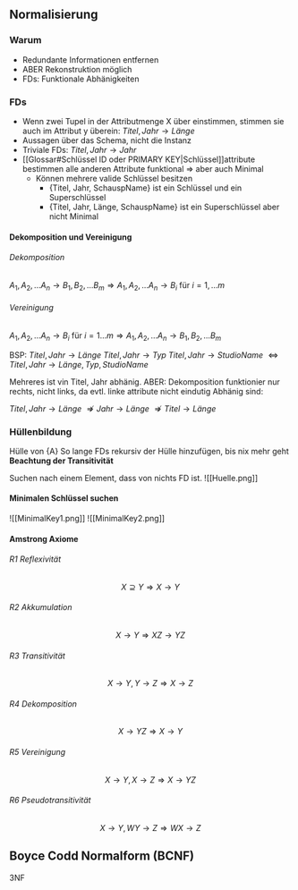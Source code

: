 ## Normalisierung
### Warum
- Redundante Informationen entfernen
- ABER Rekonstruktion möglich
- FDs: Funktionale Abhänigkeiten

### FDs
- Wenn zwei Tupel in der Attributmenge X über einstimmen, stimmen sie auch im Attribut y überein:
	$Titel, Jahr \rightarrow Länge$
- Aussagen über das Schema, nicht die Instanz
- Triviale FDs: $Titel, Jahr \rightarrow Jahr$
- [[Glossar#Schlüssel ID oder PRIMARY KEY|Schlüssel]]attribute bestimmen alle anderen Attribute funktional => aber auch Minimal
	- Können mehrere valide Schlüssel besitzen
		- {Titel, Jahr, SchauspName} ist ein Schlüssel und ein Superschlüssel
		- {Titel, Jahr, Länge, SchauspName} ist ein Superschlüssel aber nicht Minimal

#### Dekomposition und Vereinigung
###### Dekomposition
$A_1, A_2,...A_n \rightarrow B_1, B_2,...B_m \Rightarrow A_1, A_2,...A_n \rightarrow B_i$ für $i=1,...m$
###### Vereinigung
$A_1, A_2,...A_n \rightarrow B_i$ für $i=1...m \Rightarrow A_1, A_2,...A_n \rightarrow B_1, B_2,...B_m$ 

BSP:
$Titel, Jahr \rightarrow Länge$
$Titel, Jahr \rightarrow Typ$
$Titel, Jahr \rightarrow StudioName$
$\Leftrightarrow Titel, Jahr \rightarrow Länge, Typ, StudioName$

Mehreres ist vin Titel, Jahr abhänig. ABER:
Dekomposition funktionier nur rechts, nicht links, da evtl. linke attribute nicht eindutig Abhänig sind:

$Titel, Jahr \rightarrow Länge$
$\nRightarrow Jahr \rightarrow Länge$
$\nRightarrow Titel \rightarrow Länge$

### Hüllenbildung
Hülle von {A}
So lange FDs rekursiv der Hülle hinzufügen, bis nix mehr geht
**Beachtung der Transitivität**

Suchen nach einem Element, dass von nichts FD ist.
![[Huelle.png]]

#### Minimalen Schlüssel suchen
![[MinimalKey1.png]]
![[MinimalKey2.png]]

#### Amstrong Axiome
###### R1 Reflexivität
$$X\supseteq Y \Rightarrow X \rightarrow Y$$
###### R2 Akkumulation
$${X \rightarrow Y} \Rightarrow XZ \rightarrow YZ$$
###### R3 Transitivität
$${X \rightarrow Y, Y \rightarrow Z} \Rightarrow X \rightarrow Z$$
###### R4 Dekomposition
$${X\rightarrow YZ} \Rightarrow X\rightarrow Y$$
###### R5 Vereinigung
$${X \rightarrow Y, X \rightarrow Z} \Rightarrow X \rightarrow YZ$$
###### R6 Pseudotransitivität
$${X \rightarrow Y, WY \rightarrow Z} \Rightarrow WX\rightarrow Z$$

## Boyce Codd Normalform (BCNF)
3NF  
